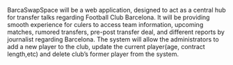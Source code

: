 BarcaSwapSpace will be a web application, designed to act as a
central hub for transfer talks regarding Football Club Barcelona. It will
be providing smooth experience for culers to access team
information, upcoming matches, rumored transfers, pre-post transfer
deal, and different reports by journalist regarding Barcelona. The
system will allow the administrators to add a new player to the club,
update the current player(age, contract length,etc) and delete club’s
former player from the system.
